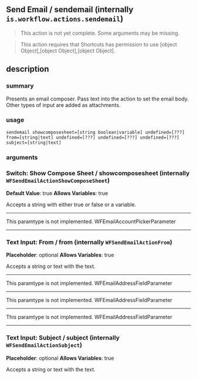 
## Send Email / sendemail (internally `is.workflow.actions.sendemail`)

> This action is not yet complete. Some arguments may be missing.


> This action requires that Shortcuts has permission to use [object Object],[object Object],[object Object].


## description
### summary
Presents an email composer. Pass text into the action to set the email body. Other types of input are added as attachments.


### usage
`sendemail showcomposesheet=[string boolean|variable] undefined=[???] from=[string|text] undefined=[???] undefined=[???] undefined=[???] subject=[string|text]`

### arguments
### Switch: Show Compose Sheet / showcomposesheet (internally `WFSendEmailActionShowComposeSheet`)
**Default Value**: true
**Allows Variables**: true


Accepts a string with either true or false
or a variable.

---

This paramtype is not implemented. WFEmailAccountPickerParameter

---

### Text Input: From / from (internally `WFSendEmailActionFrom`)
**Placeholder**: optional
**Allows Variables**: true


Accepts a string 
or text
with the text.

---

This paramtype is not implemented. WFEmailAddressFieldParameter

---

This paramtype is not implemented. WFEmailAddressFieldParameter

---

This paramtype is not implemented. WFEmailAddressFieldParameter

---

### Text Input: Subject / subject (internally `WFSendEmailActionSubject`)
**Placeholder**: optional
**Allows Variables**: true


Accepts a string 
or text
with the text.
